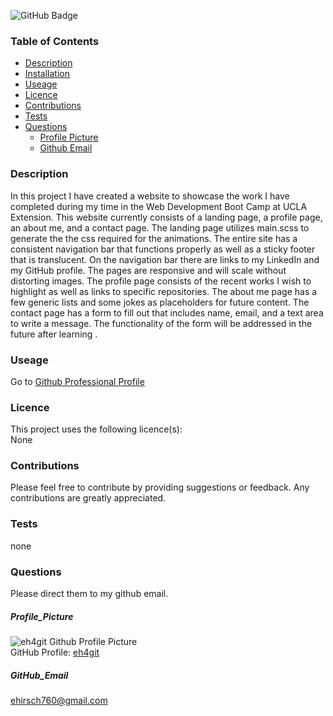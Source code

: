 

![GitHub Badge](https://img.shields.io/badge/License-None-blue.svg)
### Table of Contents
* [Description](#Description)
* [Installation](#Installation)
* [Useage](#Useage)
* [Licence](#Licence)
* [Contributions](#Contributions)
* [Tests](#Tests)
* [Questions](#Questions)
  * [Profile Picture](#Profile_Picture)
  * [Github Email](#Github_Email)
### Description
In this project I have created a website to showcase the work I have completed during my time in the Web Development Boot Camp at UCLA Extension. This website currently consists of a landing page, a profile page, an about me, and a contact page. The landing page utilizes main.scss to generate the the css required for the animations. The entire site has a consistent navigation bar that functions properly as well as a sticky footer that is translucent. On the navigation bar there are links to my LinkedIn and my GitHub profile. The pages are responsive and will scale without distorting images. The profile page consists of the recent works I wish to highlight as well as links to specific repositories. The about me page has a few generic lists and some jokes as placeholders for future content. The contact page has a form to fill out that includes name, email, and a text area to write a message. The functionality of the form will be addressed in the future after learning . 
### Useage
Go to [Github Professional Profile](https://eh4git.github.io/Professional_Profile/)<br>
### Licence
This project uses the following licence(s):<br>
None
### Contributions
Please feel free to contribute by providing suggestions or feedback. Any contributions are greatly appreciated.<br>
### Tests
none<br>
### Questions
Please direct them to my github email.
##### Profile_Picture
![eh4git Github Profile Picture](https://github.com/eh4git.png?size=200)<br>
GitHub Profile: [eh4git](http://github.com/eh4git)
##### GitHub_Email
ehirsch760@gmail.com
